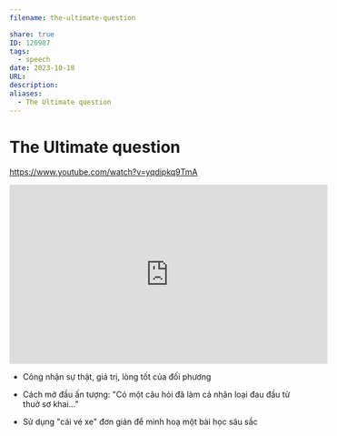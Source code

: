 ```yaml
---
filename: the-ultimate-question

share: true
ID: 126987
tags:
  - speech
date: 2023-10-18
URL: 
description: 
aliases:
  - The Ultimate question
---
```

# The Ultimate question

https://www.youtube.com/watch?v=yqdipkq9TmA

<iframe width="560" height="315" src="https://www.youtube.com/embed/yqdipkq9TmA?si=hrYwQd8ojpkSmg1A" title="YouTube video player" frameborder="0" allow="accelerometer; autoplay; clipboard-write; encrypted-media; gyroscope; picture-in-picture; web-share" allowfullscreen></iframe>

- Công nhận sự thật, giá trị, lòng tốt của đối phương

- Cách mở đầu ấn tượng: "Có một câu hỏi đã làm cả nhân loại đau đầu từ thuở sơ khai…"

- Sử dụng "cái vé xe" đơn giản để minh hoạ một bài học sâu sắc